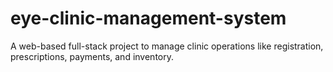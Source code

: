 # eye-clinic-management-system

 A web-based full-stack project to manage clinic operations like registration, prescriptions, payments, and inventory.
